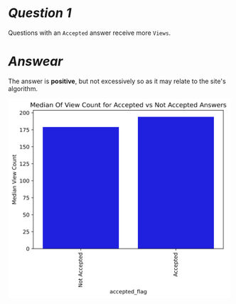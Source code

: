 # *Question  1*

Questions with an `Accepted` answer receive more `Views`.

# *Answear*

The answer is ****positive****, but not excessively so as it may relate to the site's algorithm.

<img src="https://github.com/Hadikamali/SOF-output-file-analysis-part-B/blob/main/Answer-Q1/Result%20question%201.png" width="500" height="450">
